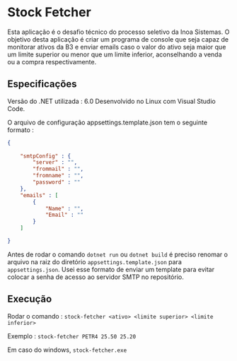# Stock Fetcher

Esta aplicação é o desafio técnico do processo seletivo da Inoa Sistemas. O objetivo desta aplicação é criar um programa de console que seja capaz de monitorar ativos da B3 e enviar emails caso o valor do ativo seja maior que um limite superior ou menor que um limite inferior, aconselhando a venda ou a compra respectivamente. 

## Especificações

Versão do .NET utilizada : 6.0
Desenvolvido no Linux com Visual Studio Code.

O arquivo de configuração appsettings.template.json tem o seguinte formato : 
```json
{
    
    "smtpConfig" : {
        "server" : "",
        "frommail" : "",
        "fromname" : "",
        "password" : ""
    },
    "emails" : [
        {
            "Name" : "",
            "Email" : ""
        }
    ]

}
```

Antes de rodar o comando `dotnet run` ou `dotnet build` é preciso renomar o arquivo na raiz do diretório `appsettings.template.json` para `appsettings.json`. Usei esse formato de enviar um template para evitar colocar a senha de acesso ao servidor SMTP no repositório.
## Execução

Rodar o comando : `stock-fetcher <ativo> <limite superior> <limite inferior>`

Exemplo : `stock-fetcher PETR4 25.50 25.20`

Em caso do windows, `stock-fetcher.exe`


